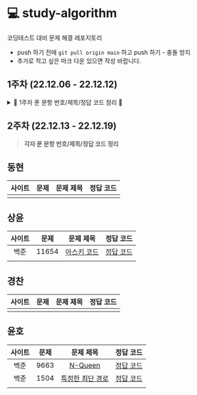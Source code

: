 # 💻 study-algorithm
코딩테스트 대비 문제 해결 레포지토리

+ push 하기 전에 `git pull origin main` 하고 push 하기 - 충돌 방지
+ 추가로 적고 싶은 마크 다운 있으면 작성 바랍니다.

## 1주차 (22.12.06 - 22.12.12)
<details>
<summary>📝 1주차 푼 문항 번호/제목/정답 코드 정리 📝</summary>

## 동현
| 사이트 | 문제 | 문제 제목 | 정답 코드 |
| :--: | :--: | :--: | :--: |
| 백준 | 2309 | [일곱 난쟁이](https://www.acmicpc.net/problem/2309) | [정답 코드](https://github.com/DevSSFW/study-algorithm/blob/main/donghyun/src/baekjoon/basic/brute_force/%EC%9D%BC%EA%B3%B1_%EB%82%9C%EC%9F%81%EC%9D%B4.java) |
| 백준 | 3085 | [사탕 게임](https://www.acmicpc.net/problem/3085) | [정답 코드](https://github.com/DevSSFW/study-algorithm/blob/main/donghyun/src/baekjoon/basic/brute_force/%EC%82%AC%ED%83%95_%EA%B2%8C%EC%9E%84.java) |
| 백준 | 3460 | [이진수](https://www.acmicpc.net/problem/3460) | [정답 코드](https://github.com/DevSSFW/study-algorithm/blob/main/donghyun/src/baekjoon/basic/mathematics/%EC%9D%B4%EC%A7%84%EC%88%98.java) |
| 백준 | 10872 | [팩토리얼](https://www.acmicpc.net/problem/10872) | [정답 코드](https://github.com/DevSSFW/study-algorithm/blob/main/donghyun/src/baekjoon/basic/mathematics/%ED%8C%A9%ED%86%A0%EB%A6%AC%EC%96%BC.java) |
| 백준 | 2693 | [N번째 큰 수](https://www.acmicpc.net/problem/2693) | [정답 코드](https://github.com/DevSSFW/study-algorithm/blob/main/donghyun/src/baekjoon/basic/mathematics/N%EB%B2%88%EC%A7%B8_%ED%81%B0%EC%88%98.java) |

## 상윤
| 사이트 | 문제 | 문제 제목 | 정답 코드 |
| :--: | :--: | :--: | :--: |
| 백준 | 3052 | [나머지](https://www.acmicpc.net/problem/3052) | [정답 코드](https://github.com/DevSSFW/study-algorithm/blob/main/sangyoon/src/Baekjoon/B_3052.java) |
| 백준 | 1546 | [평균](https://www.acmicpc.net/problem/1546) | [정답 코드](https://github.com/DevSSFW/study-algorithm/blob/main/sangyoon/src/Baekjoon/B_1546.java) |
| 백준 | 8958 | [OX퀴즈](https://www.acmicpc.net/problem/8958) | [정답 코드](https://github.com/DevSSFW/study-algorithm/blob/main/sangyoon/src/Baekjoon/B_8958.java) |
| SWEA | 2071 | [평균값 구하기](https://swexpertacademy.com/main/code/problem/problemDetail.do?problemLevel=1&contestProbId=AV5QRnJqA5cDFAUq&categoryId=AV5QRnJqA5cDFAUq&categoryType=CODE&problemTitle=&orderBy=PASS_RATE&selectCodeLang=ALL&select-1=1&pageSize=30&pageIndex=1) | [정답 코드](https://github.com/DevSSFW/study-algorithm/blob/main/sangyoon/src/SWEA/S_2071.java) |
| 백준 | 4344 | [평균은 넘겠지](https://www.acmicpc.net/problem/4344) | [정답 코드](https://github.com/DevSSFW/study-algorithm/blob/main/sangyoon/src/Baekjoon/B_4344.java) |
| 백준 | 15596 | [정수 N개의 합](https://www.acmicpc.net/problem/15596) | [정답 코드](https://github.com/DevSSFW/study-algorithm/blob/main/sangyoon/src/Baekjoon/B_15596.java) |
| 백준 | 1065 | [한수](https://www.acmicpc.net/problem/1065) | [정답 코드](https://github.com/DevSSFW/study-algorithm/blob/main/sangyoon/src/Baekjoon/B_1065.java) |

## 경찬
| 사이트 | 문제 | 문제 제목 | 정답 코드 |
| :--: | :--: | :--: | :--: |
| 프로그래머스 | 140108 | [문자열 나누기](https://school.programmers.co.kr/learn/courses/30/lessons/140108) | [정답 코드](https://github.com/DevSSFW/study-algorithm/blob/main/gyungchan/src/programmers/%EB%AC%B8%EC%9E%90%EC%97%B4_%EB%82%98%EB%88%84%EA%B8%B0.java) |
| 프로그래머스 | 138477 | [명예의 전당(1)](https://school.programmers.co.kr/learn/courses/30/lessons/138477) | [정답 코드](https://github.com/DevSSFW/study-algorithm/blob/main/gyungchan/src/programmers/%EB%AA%85%EC%98%88%EC%9D%98_%EC%A0%84%EB%8B%B9.java) |
| 프로그래머스 | 140108 | [가장 가까운 같은 글자](https://school.programmers.co.kr/learn/courses/30/lessons/142086) | [정답 코드](https://github.com/DevSSFW/study-algorithm/blob/main/gyungchan/src/programmers/%EA%B0%80%EC%9E%A5_%EA%B0%80%EA%B9%8C%EC%9A%B4_%EA%B0%99%EC%9D%80_%EA%B8%80%EC%9E%90.java) |
| 프로그래머스 | 138477 | [과일 장수](https://school.programmers.co.kr/learn/courses/30/lessons/135808) | [정답 코드](https://github.com/DevSSFW/study-algorithm/blob/main/gyungchan/src/programmers/%EA%B3%BC%EC%9D%BC_%EC%9E%A5%EC%88%98.java) |
| 프로그래머스 | 140108 | [푸드 파이트 대회](https://school.programmers.co.kr/learn/courses/30/lessons/134240) | [정답 코드](https://github.com/DevSSFW/study-algorithm/blob/main/gyungchan/src/programmers/%ED%91%B8%EB%93%9C_%ED%8C%8C%EC%9D%B4%ED%8A%B8_%EB%8C%80%ED%9A%8C.java) |

## 윤호
| 사이트 | 문제 | 문제 제목 | 정답 코드 |
| :--: | :--: | :--: | :--: |
| 백준 | 10773 | [제로](https://www.acmicpc.net/problem/10773) | [정답 코드](https://github.com/DevSSFW/study-algorithm/blob/main/yunho/C%23/%EC%8A%A4%ED%83%9D/B10773.cs) |
| 백준 | 11729 | [하노이 탑 이동 순서](https://www.acmicpc.net/problem/11729) | [정답 코드](https://github.com/DevSSFW/study-algorithm/blob/main/yunho/C%23/%EC%9E%AC%EA%B7%80/B11729.cs) |
| 백준 | 24479 | [알고리즘 수업 - 깊이 우선 탐색 1](https://www.acmicpc.net/problem/24479) | [정답 코드](https://github.com/DevSSFW/study-algorithm/blob/main/yunho/C%23/BFS%2C%20DFS/B24479.cs) |
| 백준 | 24444 | [알고리즘 수업 - 너비 우선 탐색 1](https://www.acmicpc.net/problem/24444) | [정답 코드](https://github.com/DevSSFW/study-algorithm/blob/main/yunho/C%23/BFS%2C%20DFS/B24444.cs) |
| 백준 | 1697 | [숨바꼭질](https://www.acmicpc.net/problem/1697) | [정답 코드](https://github.com/DevSSFW/study-algorithm/blob/main/yunho/C%23/BFS%2C%20DFS/B1697.cs) |
| 백준 | 7569 | [토마토](https://www.acmicpc.net/problem/7569) | [정답 코드](https://github.com/DevSSFW/study-algorithm/blob/main/yunho/C%23/BFS%2C%20DFS/B7569.cs) |
| 백준 | 15651 | [N과 M (3)](https://www.acmicpc.net/problem/15651) | [정답 코드](https://github.com/DevSSFW/study-algorithm/blob/main/yunho/C%23/%EB%B0%B1%ED%8A%B8%EB%9E%98%ED%82%B9/B15651.cs) |
| 백준 | 15650 | [N과 M (2)](https://www.acmicpc.net/problem/15650) | [정답 코드](https://github.com/DevSSFW/study-algorithm/blob/main/yunho/C%23/%EB%B0%B1%ED%8A%B8%EB%9E%98%ED%82%B9/B15650.cs) |
| 백준 | 15652 | [N과 M (4)](https://www.acmicpc.net/problem/15652) | [정답 코드](https://github.com/DevSSFW/study-algorithm/blob/main/yunho/C%23/%EB%B0%B1%ED%8A%B8%EB%9E%98%ED%82%B9/B15652.cs) |
</details>

## 2주차 (22.12.13 - 22.12.19)
> **각자 푼 문항 번호/제목/정답 코드 정리**

## 동현
| 사이트 | 문제 | 문제 제목 | 정답 코드 |
| :--: | :--: | :--: | :--: |
| | | []() | []() |

## 상윤
| 사이트 | 문제 | 문제 제목 | 정답 코드 |
| :--: | :--: | :--: | :--: |
| 백준 | 11654 | [아스키 코드](https://www.acmicpc.net/problem/11654) | [정답 코드](https://github.com/DevSSFW/study-algorithm/blob/main/sangyoon/src/Baekjoon/B_11654.java) |
| | | []() | []() |

## 경찬
| 사이트 | 문제 | 문제 제목 | 정답 코드 |
| :--: | :--: | :--: | :--: |
| | | []() | []() |

## 윤호
| 사이트 | 문제 | 문제 제목 | 정답 코드 |
| :--: | :--: | :--: | :--: |
| 백준 | 9663 | [N-Queen](https://www.acmicpc.net/problem/9663) | [정답 코드](https://github.com/DevSSFW/study-algorithm/blob/main/yunho/C%23/%EB%B0%B1%ED%8A%B8%EB%9E%98%ED%82%B9/B9663.cs) |
| 백준 | 1504 | [특정한 최단 경로](https://www.acmicpc.net/problem/1504) | [정답 코드](https://github.com/DevSSFW/study-algorithm/blob/main/yunho/Java/%EC%B5%9C%EB%8B%A8%20%EA%B2%BD%EB%A1%9C/B1504Again.java) |
| | | []() | []() |
